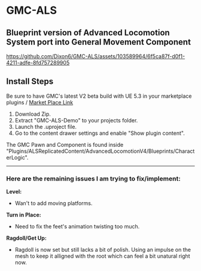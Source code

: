 # GMC-ALS
## Blueprint version of Advanced Locomotion System port into General Movement Component
https://github.com/Dixon6/GMC-ALS/assets/103589964/6f5ca87f-d0f1-4211-adfe-8fd757289905

## Install Steps
Be sure to have GMC's latest V2 beta build with UE 5.3 in your marketplace plugins / 
[Market Place Link](https://www.unrealengine.com/marketplace/en-US/product/0a128683c41f4b59906c661b95ca8655)
1. Download Zip.
2. Extract "GMC-ALS-Demo" to your projects folder.
3. Launch the .uproject file.
5. Go to the content drawer settings and enable "Show plugin content".
   
The GMC Pawn and Component is found inside "Plugins/ALSReplicatedContent/AdvancedLocomotionV4/Blueprints/CharacterLogic".

____________________________________
### Here are the remaining issues I am trying to fix/implement:

**Level:**
- Wan't to add moving platforms.
      
**Turn in Place:**
- Need to fix the feet's animation twisting too much.
   
**Ragdoll/Get Up:**
- Ragdoll is now set but still lacks a bit of polish. Using an impulse on the mesh to keep it alligned with the root which can feel a bit unatural right now.
